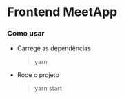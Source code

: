 # Frontend MeetApp

### Como usar

- Carrege as dependências

  > yarn

- Rode o projeto

  > yarn start
